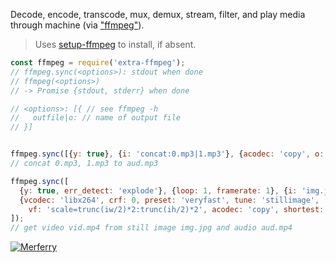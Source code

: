 Decode, encode, transcode, mux, demux, stream, filter, and play media through machine (via ["ffmpeg"]).
> Uses [setup-ffmpeg] to install, if absent.

```javascript
const ffmpeg = require('extra-ffmpeg');
// ffmpeg.sync(<options>): stdout when done
// ffmpeg(<options>)
// -> Promise {stdout, stderr} when done

// <options>: [{ // see ffmpeg -h
//   outfile|o: // name of output file
// }]


ffmpeg.sync([{y: true}, {i: 'concat:0.mp3|1.mp3'}, {acodec: 'copy', o: 'aud.mp3'}]);
// concat 0.mp3, 1.mp3 to aud.mp3

ffmpeg.sync([
  {y: true, err_detect: 'explode'}, {loop: 1, framerate: 1}, {i: 'img.jpg'}, {i: 'aud.mp3'},
  {vcodec: 'libx264', crf: 0, preset: 'veryfast', tune: 'stillimage',
    vf: 'scale=trunc(iw/2)*2:trunc(ih/2)*2', acodec: 'copy', shortest: true, o: 'vid.mp4'}
]);
// get video vid.mp4 from still image img.jpg and audio aud.mp4
```


[![Merferry](https://i.imgur.com/HS08T0y.jpg)](https://merferry.github.io)

["ffmpeg"]: https://ffmpeg.org
[setup-ffmpeg]: https://www.npmjs.com/package/setup-ffmpeg
